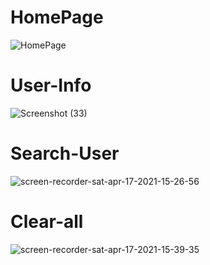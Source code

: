 # HomePage

![HomePage](https://user-images.githubusercontent.com/61549396/115108222-d902a880-9f8c-11eb-8028-ce14bbad1280.png)

# User-Info

![Screenshot (33)](https://user-images.githubusercontent.com/61549396/115108990-fafe2a00-9f90-11eb-849d-7e4871e4d9d8.png)


# Search-User

![screen-recorder-sat-apr-17-2021-15-26-56](https://user-images.githubusercontent.com/61549396/115109158-c343b200-9f91-11eb-8e56-0d26e0c1ecd8.gif)

# Clear-all

![screen-recorder-sat-apr-17-2021-15-39-35](https://user-images.githubusercontent.com/61549396/115109434-529d9500-9f93-11eb-8afc-c5207665c2fc.gif)

